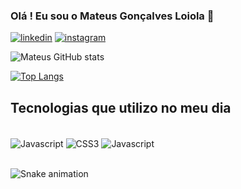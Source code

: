 ### Olá ! Eu sou o Mateus Gonçalves Loiola 👋

[![linkedin](https://img.shields.io/badge/LinkedIn-0077B5?style=for-the-badge&logo=linkedin&logoColor=white)](https://www.linkedin.com/in/mateus-loiola-85b064213/)
[![instagram](https://img.shields.io/badge/Instagram-E4405F?style=for-the-badge&logo=instagram&logoColor=white)](https://www.instagram.com/mateus_loiola_05/)

![Mateus GitHub stats](https://github-readme-stats.vercel.app/api?username=LoiolaBr17&show_icons=true&theme=dark)

[![Top Langs](https://github-readme-stats.vercel.app/api/top-langs/?username=LoiolaBr17)](https://github.com/anuraghazra/github-readme-stats)

## Tecnologias que utilizo no meu dia

<div style="display: inline_block"><br>
   <img align="center" alt="Javascript" src="https://img.shields.io/badge/HTML-239120?style=for-the-badge&logo=html5&logoColor=white"/>
   <img align="center" alt="CSS3" src="https://img.shields.io/badge/CSS3-1572B6?style=for-the-badge&logo=css3&logoColor=white"/>
   <img align="center" alt="Javascript" src="https://img.shields.io/badge/JavaScript-323330?style=for-the-badge&logo=javascript&logoColor=F7DF1E" />
</div><br>

![Snake animation](https://github.com/LoiolaBr17/LoiolaBr17)

